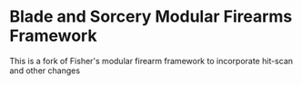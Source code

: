# Blade and Sorcery Modular Firearms Framework
This is a fork of Fisher's modular firearm framework to incorporate hit-scan and other changes

